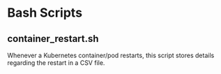 # Bash Scripts

## container_restart.sh
Whenever a Kubernetes container/pod restarts, this script stores details regarding the restart in a CSV file.
